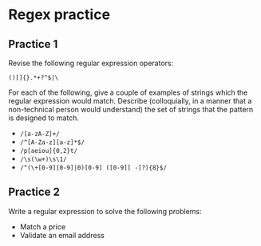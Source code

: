 # Regex practice

## Practice 1

Revise the following regular expression operators:

`()[]{}.*+?^$|\`

For each of the following, give a couple of examples of strings which the regular expression would match. Describe (colloquially, in a manner that a non-technical person would understand) the set of strings that the pattern is designed to match.

- `/[a-zA-Z]+/`
- `/^[A-Za-z][a-z]*$/`
- `/p[aeiou]{0,2}t/`
- `/\s(\w+)\s\1/`
- `/^(\+[0-9][0-9]|0)[0-9] ([0-9][ -]?){8}$/`

## Practice 2

Write a regular expression to solve the following problems:

- Match a price
- Validate an email address
